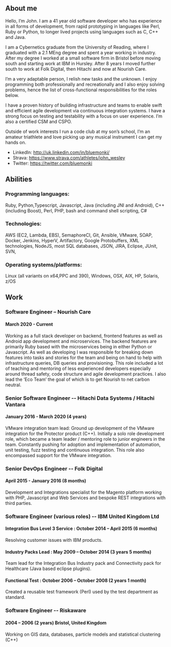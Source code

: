 ## About me 
Hello, I’m John. I am a 41 year old software developer who has experience in all forms of development, from rapid prototyping in languages like Perl, Ruby or Python, to longer lived projects using languages such as C, C++ and Java. 

I am a Cybernetics graduate from the University of Reading, where I graduated with a 2.1 MEng degree and spent a year working in industry. After my degree I worked at a small software firm in Bristol before moving south and starting work at IBM in Hursley. After 8 years I moved further south to work at Folk Digital, then Hitachi and now at Nourish Care.

I’m a very adaptable person, I relish new tasks and the unknown. I enjoy programming both professionally and recreationally and I also enjoy solving problems, hence the list of cross-functional responsibilities for the roles below. 

I have a proven history of building infrastructure and teams to enable swift and efficient agile development via continuous integration systems. I have a strong focus on testing and testability with a focus on user experience. I’m also a certified CSM and CSPO.

Outside of work interests I run a code club at my son’s school, I’m an amateur triathlete and love picking up any musical instrument I can get my hands on. 

- LinkedIn: http://uk.linkedin.com/in/bluemonki/ 
- Strava: https://www.strava.com/athletes/john_wesley 
- Twitter: https://twitter.com/bluemonki 

## Abilities 
### Programming languages: 
Ruby, Python,Typescript, Javascript, Java (including JNI and Android), C++ (including Boost), Perl, PHP, bash and command shell scripting, C# 
### Technologies: 
AWS (EC2, Lambda, EBS), SemaphoreCI, Git, Ansible, VMware, SOAP, Docker, Jenkins, HyperV, Artifactory, Google Protobuffers, XML technologies, NodeJS, most SQL databases, JSON, JIRA, Eclipse, JUnit, SVN, 
### Operating systems/platforms: 
Linux (all variants on x64,PPC and 390), Windows, OSX, AIX, HP, Solaris, z/OS

## Work 

### Software Engineer – Nourish Care

#### March 2020 - Current
Working as a full stack developer on backend, frontend features as well as Android app development and microservices. The backend features are primarily Ruby based with the microservices being in either Python or Javascript.  As well as developing I was responsible for breaking down features into tasks and stories for the team and being on hand to help with infrastructure queries, DB queries and provisioning.  This role included a lot of teaching and mentoring of less experienced developers especially around thread safety, code structure and agile development practices. I also lead the ‘Eco Team’ the goal of which is to get Nourish to net carbon neutral.

### Senior Software Engineer -- Hitachi Data Systems / Hitachi Vantara 

#### January 2016 - March 2020 (4 years)
VMware integration team lead: Ground up development of the VMware integration for the Protector product (C++). Initially a solo role development role, which became a team leader / mentoring role to junior engineers in the team. Constantly pushing for adoption and implementation of automation, unit testing, fuzz testing and continuous integration. This role also encompassed support for the VMware integration.

### Senior DevOps Engineer -- Folk Digital 

#### April 2015 - January 2016 (8 months) 
Development and Integrations specialist for the Magento platform working with PHP, Javascript and Web Services and bespoke REST integrations with third parties. 

### Software Engineer (various roles) -- IBM United Kingdom Ltd 

#### Integration Bus Level 3 Service : October 2014 – April 2015 (6 months) 
Resolving customer issues with IBM products. 

#### Industry Packs Lead : May 2009 – October 2014 (3 years 5 months) 
Team lead for the Integration Bus Industry pack and Connectivity pack for Healthcare (Java based eclipse plugins). 

#### Functional Test : October 2006 – October 2008 (2 years 1 month) 
Created a reusable test framework (Perl) used by the test department as standard.

### Software Engineer -- Riskaware 

####  2004 – 2006 (2 years) Bristol, United Kingdom 
Working on GIS data, databases, particle models and statistical clustering (C++)
